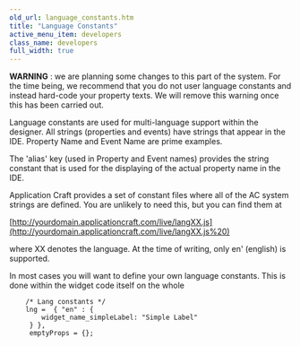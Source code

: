 ```yaml
---
old_url: language_constants.htm
title: "Language Constants"
active_menu_item: developers
class_name: developers
full_width: true
---
```



**WARNING** : we are planning some changes to this part of the system. For the time being, we recommend that you do not user language constants and instead hard-code your property texts. We will remove this warning once this has been carried out.

Language constants are used for multi-language support within the designer. All strings (properties and events) have strings that appear in the IDE. Property Name and Event Name are prime examples.

The 'alias' key (used in Property and Event names) provides the string constant that is used for the displaying of the actual property name in the IDE.

Application Craft provides a set of constant files where all of the AC system strings are defined. You are unlikely to need this, but you can find them at

[http://yourdomain.applicationcraft.com/live/langXX.js](http://yourdomain.applicationcraft.com/live/langXX.js%20)

where XX denotes the language. At the time of writing, only en' (english) is supported.

In most cases you will want to define your own language constants. This is done within the widget code itself on the whole

        /* Lang constants */
        lng =  { "en" : {  
            widget_name_simpleLabel: "Simple Label"
         } },
         emptyProps = {};
     
     
   

